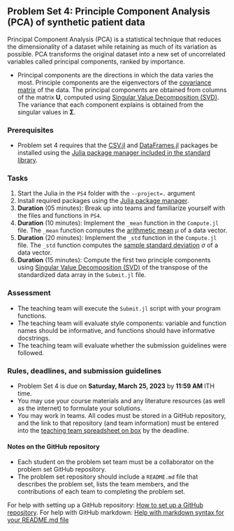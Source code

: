 ## Problem Set 4: Principle Component Analysis (PCA) of synthetic patient data
Principal Component Analysis (PCA) is a statistical technique that reduces the dimensionality of a dataset while retaining as much of its variation as possible. PCA transforms the original dataset into a new set of uncorrelated variables called principal components, ranked by importance. 

* Principal components are the directions in which the data varies the most. Principle components are the eigenvectors of the 
[covariance matrix](https://en.wikipedia.org/wiki/Covariance_matrix) of the data.  The principal components are obtained from columns of the matrix $\mathbf{U}$, computed using [Singular Value Decomposition (SVD)](https://en.wikipedia.org/wiki/Singular_value_decomposition). The variance that each component explains is obtained from the singular values in $\mathbf{\Sigma}$.

### Prerequisites
* Problem set 4 requires that the [CSV.jl](https://github.com/JuliaData/CSV.jl) and [DataFrames.jl](https://github.com/JuliaData/DataFrames.jl) packages be installed using the [Julia package manager included in the standard library](https://docs.julialang.org/en/v1/stdlib/Pkg/).

### Tasks
1. Start the Julia in the `PS4` folder with the `--project=.` argument
1. Install required packages using the [Julia package manager](https://docs.julialang.org/en/v1/stdlib/Pkg/).
1. __Duration__ (05 minutes): Break up into teams and familiarize yourself with the files and functions in `PS4`.
1. __Duration__ (10 minutes): Implement the `_mean` function in the `Compute.jl` file. The `_mean` function computes the [arithmetic mean](https://en.wikipedia.org/wiki/Mean) $\mu$ of a data vector.
1. __Duration__ (20 minutes): Implement the `_std` function in the `Compute.jl` file. The `_std` function computes the [sample standard deviation](https://en.wikipedia.org/wiki/Unbiased_estimation_of_standard_deviation) $\sigma$ of a data vector.
1. __Duration__ (15 minutes): Compute the first two principle components using [Singular Value Decomposition (SVD)](https://en.wikipedia.org/wiki/Singular_value_decomposition) of the transpose of the standardized data array in the `Submit.jl` file.

### Assessment
* The teaching team will execute the `Submit.jl` script with your program functions. 
* The teaching team will evaluate style components: variable and function names should be informative, and functions should have informative docstrings. 
* The teaching team will evaluate whether the submission guidelines were followed.

### Rules, deadlines, and submission guidelines
* Problem Set 4 is due on __Saturday, March 25, 2023__ by __11:59 AM__ ITH time. 
* You may use your course materials and any literature resources (as well as the internet) to formulate your solutions.
* You may work in teams. All codes must be stored in a GitHub repository, and the link to that repository (and team information) must be entered into the [teaching team spreadsheet on box](https://cornell.box.com/s/hzioytetv3eb1trs4uoymo5kynbj13so) by the deadline. 

#### Notes on the GitHub repository
* Each student on the problem set team must be a collaborator on the problem set GitHub repository. 
* The problem set repository should include a `README.md` file that describes the problem set, lists the team members, and the contributions of each team to completing the problem set.

For help with setting up a GitHub repository: [How to set up a GitHub repository](https://docs.github.com/en/repositories/creating-and-managing-repositories/creating-a-new-repository). For help with GitHub markdown: [Help with markdown syntax for your README.md file](https://docs.github.com/en/get-started/writing-on-github/getting-started-with-writing-and-formatting-on-github/basic-writing-and-formatting-syntax)